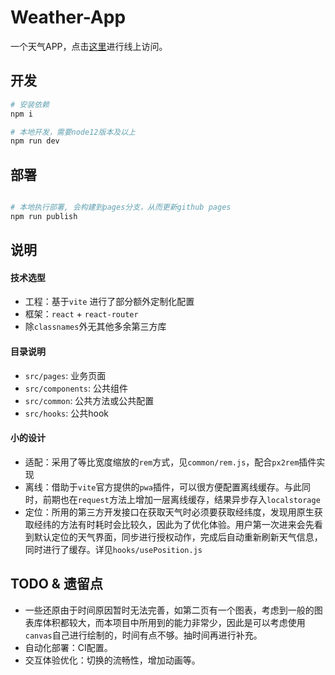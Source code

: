 # Weather-App

一个天气APP，点击[这里](https://jiangkk.github.io/Weather-App/)进行线上访问。
## 开发

```sh
# 安装依赖
npm i 

# 本地开发，需要node12版本及以上
npm run dev

```

## 部署

```sh

# 本地执行部署, 会构建到pages分支，从而更新github pages
npm run publish

```

## 说明

#### 技术选型

- 工程：基于`vite` 进行了部分额外定制化配置
- 框架：`react` + `react-router`
- 除`classnames`外无其他多余第三方库

#### 目录说明

- `src/pages`: 业务页面
- `src/components`: 公共组件
- `src/common`: 公共方法或公共配置
- `src/hooks`: 公共hook
 
#### 小的设计

- 适配：采用了等比宽度缩放的`rem`方式，见`common/rem.js`，配合`px2rem`插件实现
- 离线：借助于`vite`官方提供的`pwa`插件，可以很方便配置离线缓存。与此同时，前期也在`request`方法上增加一层离线缓存，结果异步存入`localstorage`
- 定位：所用的第三方开发接口在获取天气时必须要获取经纬度，发现用原生获取经纬的方法有时耗时会比较久，因此为了优化体验。用户第一次进来会先看到默认定位的天气界面，同步进行授权动作，完成后自动重新刷新天气信息，同时进行了缓存。详见`hooks/usePosition.js`

## TODO & 遗留点

- 一些还原由于时间原因暂时无法完善，如第二页有一个图表，考虑到一般的图表库体积都较大，而本项目中所用到的能力非常少，因此是可以考虑使用`canvas`自己进行绘制的，时间有点不够。抽时间再进行补充。
- 自动化部署：CI配置。
- 交互体验优化：切换的流畅性，增加动画等。